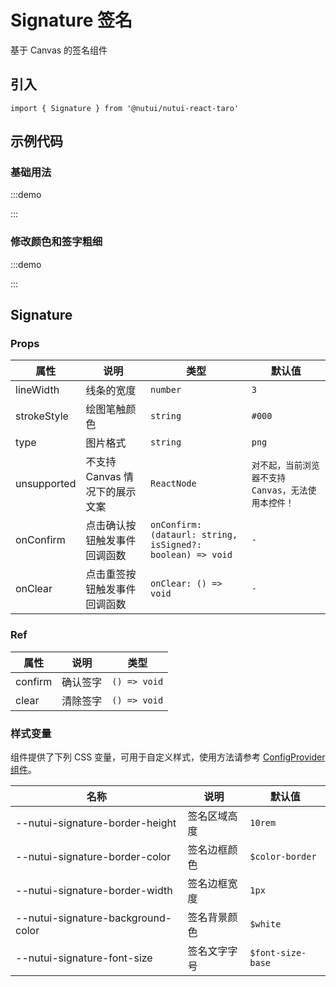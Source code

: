 # Signature 签名


基于 Canvas 的签名组件

## 引入

```tsx
import { Signature } from '@nutui/nutui-react-taro'
```

## 示例代码

### 基础用法

:::demo

<CodeBlock src='taro/demo1.tsx'></CodeBlock>

:::

### 修改颜色和签字粗细

:::demo

<CodeBlock src='taro/demo2.tsx'></CodeBlock>

:::

## Signature

### Props

| 属性 | 说明 | 类型 | 默认值 |
| --- | --- | --- | --- |
| lineWidth | 线条的宽度 | `number` | `3` |
| strokeStyle | 绘图笔触颜色 | `string` | `#000` |
| type | 图片格式 | `string` | `png` |
| unsupported | 不支持 Canvas 情况下的展示文案 | `ReactNode` | `对不起，当前浏览器不支持 Canvas，无法使用本控件！` |
| onConfirm | 点击确认按钮触发事件回调函数 | `onConfirm: (dataurl: string, isSigned?: boolean) => void` | `-` |
| onClear | 点击重签按钮触发事件回调函数 | `onClear: () => void` | `-` |

### Ref

| 属性 | 说明 | 类型 |
| --- | --- | --- |
| confirm | 确认签字 | `() => void` |
| clear | 清除签字 | `() => void` |

### 样式变量

组件提供了下列 CSS 变量，可用于自定义样式，使用方法请参考 [ConfigProvider 组件](#/zh-CN/component/configprovider)。

| 名称 | 说明 | 默认值 |
| --- | --- | --- |
| \--nutui-signature-border-height | 签名区域高度 | `10rem` |
| \--nutui-signature-border-color | 签名边框颜色 | `$color-border` |
| \--nutui-signature-border-width | 签名边框宽度 | `1px` |
| \--nutui-signature-background-color | 签名背景颜色 | `$white` |
| \--nutui-signature-font-size | 签名文字字号 | `$font-size-base` |


